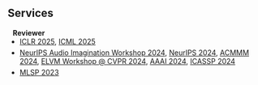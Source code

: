 ## Services

<h4 style="margin:0 10px 0;">Reviewer</h4>

<ul style="margin:0 0 5px;">
  <li>
    <a href="https://iclr.cc/">ICLR 2025</a>,
    <a href="https://icml.cc/">ICML 2025</a> 
  </li>
</ul>

<ul style="margin:0 0 5px;">
  <li> 
    <a href="https://www.audio-imagination.com/">NeurIPS Audio Imagination Workshop 2024</a>, 
    <a href="https://neurips.cc/">NeurIPS 2024</a>, 
    <a href="https://2024.acmmm.org/">ACMMM 2024</a>, 
    <a href="https://sites.google.com/view/elvm/call-for-papers">ELVM Workshop @ CVPR 2024</a>, 
    <a href="https://aaai.org/aaai-conference/">AAAI 2024</a>, 
    <a href="https://2024.ieeeicassp.org/">ICASSP 2024</a>
  </li>
</ul>

<ul style="margin:0 0 5px;">
  <li><a href="https://2023.ieeemlsp.org/">MLSP 2023</a></li>
</ul>
